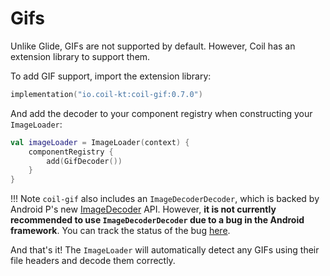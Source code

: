 # Gifs

Unlike Glide, GIFs are not supported by default. However, Coil has an extension library to support them.

To add GIF support, import the extension library:

```kotlin
implementation("io.coil-kt:coil-gif:0.7.0")
```

And add the decoder to your component registry when constructing your `ImageLoader`:

```kotlin
val imageLoader = ImageLoader(context) {
    componentRegistry {
        add(GifDecoder())
    }
}
```

!!! Note
    `coil-gif` also includes an `ImageDecoderDecoder`, which is backed by Android P's new [ImageDecoder](https://developer.android.com/reference/android/graphics/ImageDecoder) API. However, **it is not currently recommended to use `ImageDecoderDecoder` due to a bug in the Android framework**. You can track the status of the bug [here](https://issuetracker.google.com/issues/142335782).

And that's it! The `ImageLoader` will automatically detect any GIFs using their file headers and decode them correctly.
